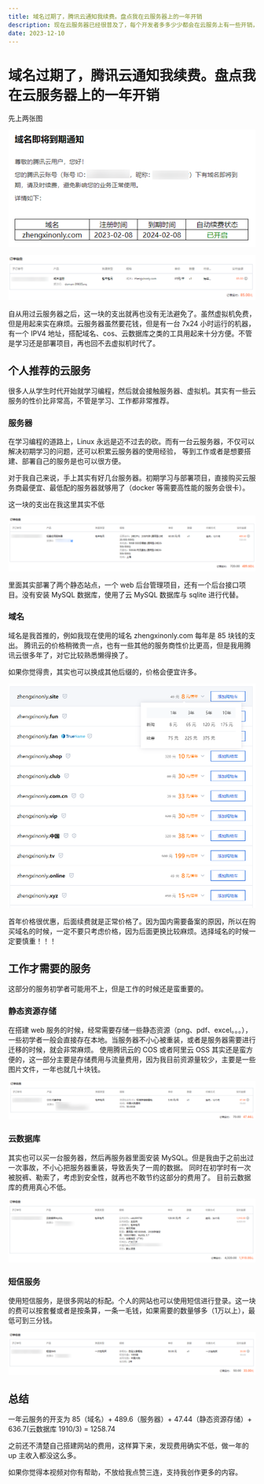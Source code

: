 ```yaml
---
title: 域名过期了，腾讯云通知我续费。盘点我在云服务器上的一年开销
description: 现在云服务器已经很普及了，每个开发者多多少少都会在云服务上有一些开销，今日就盘点一下我每年在云服务上的花销。
date: 2023-12-10
---
```


# 域名过期了，腾讯云通知我续费。盘点我在云服务器上的一年开销

先上两张图

![](assets/2023-12-10/ba13ebd9.png)

![](assets/2023-12-10/1fbcf976.png)

自从用过云服务器之后，这一块的支出就再也没有无法避免了。虽然虚拟机免费，但是用起来实在麻烦。云服务器虽然要花钱，但是有一台
7x24 小时运行的机器，有一个 IPV4 地址，搭配域名、cos、云数据库之类的工具用起来十分方便。不管是学习还是部署项目，再也回不去虚拟机时代了。

## 个人推荐的云服务

很多人从学生时代开始就学习编程，然后就会接触服务器、虚拟机。其实有一些云服务的性价比非常高，不管是学习、工作都非常推荐。

### 服务器

在学习编程的道路上，Linux 永远是迈不过去的砍。而有一台云服务器，不仅可以解决初期学习的问题，还可以积累云服务器的使用经验，
等到工作或者是想要搭建、部署自己的服务是也可以很方便。

对于我自己来说，手上其实有好几台服务器。初期学习与部署项目，直接购买云服务商最便宜、最低配的服务器就够用了（docker
等需要高性能的服务会很卡）。

这一块的支出在我这里其实不低

![](assets/2023-12-10/7fa2f3e7.png)

里面其实部署了两个静态站点，一个 web 后台管理项目，还有一个后台接口项目。没有安装 MySQL 数据库，使用了云 MySQL 数据库与
sqlite 进行代替。

### 域名

域名是我首推的，例如我现在使用的域名 zhengxinonly.com 每年是 85 块钱的支出。
腾讯云的价格稍微贵一点，也有一些其他的服务商性价比更高，但是我用腾讯云很多年了，对它比较熟悉懒得换了。

如果你觉得贵，其实也可以换成其他后缀的，价格会便宜许多。

![](assets/2023-12-10/83421510.png)

首年价格很优惠，后面续费就是正常价格了。因为国内需要备案的原因，所以在购买域名的时候，一定不要只考虑价格，因为后面更换比较麻烦。选择域名的时候一定要慎重！！！

## 工作才需要的服务

这部分的服务初学者可能用不上，但是工作的时候还是蛮重要的。

### 静态资源存储

在搭建 web 服务的时候，经常需要存储一些静态资源（png、pdf、excel。。。），一些初学者一般会直接存在本地。当服务器不小心被重装，或者是服务器需要进行迁移的时候，就会非常麻烦。
使用腾讯云的 COS 或者阿里云 OSS 其实还是蛮方便的，这一部分主要是存储费用与流量费用，因为我目前资源量较少，主要是一些图片文件，一年也就几十块钱。

![](assets/2023-12-10/2d6df00f.png)

### 云数据库

其实也可以买一台服务器，然后再服务器里面安装 MySQL。但是我由于之前出过一次事故，不小心把服务器重装，导致丢失了一周的数据。
同时在初学时有一次被脱裤、勒索了，考虑到安全性，就再也不敢节约这部分的费用了。
目前云数据库的费用真心不低。

![](assets/2023-12-10/f0f56de1.png)

### 短信服务

使用短信服务，是很多网站的标配。个人的网站也可以使用短信进行登录。这一块的费可以按套餐或者是按条算，一条一毛钱，如果需要的数量够多（1万以上），最低可到三分钱。

![](assets/2023-12-10/93cadbc9.png)

## 总结

一年云服务的开支为 85（域名）+ 489.6（服务器）+ 47.44（静态资源存储）+ 636.7(云数据库 1910/3) = 1258.74

之前还不清楚自己搭建网站的费用，这样算下来，发现费用确实不低，做一年的 up 主收入都没这么多。

如果你觉得本视频对你有帮助，不放给我点赞三连，支持我创作更多的内容。